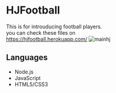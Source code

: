 # HJFootball
This is for introuducing football players.    
you can check these files on       
https://hjfootball.herokuapp.com/
![mainhj](https://user-images.githubusercontent.com/30892803/63411567-c55a1400-c430-11e9-937b-2be27b38bd2d.PNG)


## Languages
* Node.js 
* JavaScript 
* HTML5/CSS3
